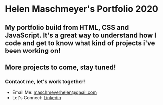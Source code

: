 # Helen Maschmeyer's Portfolio 2020

## My portfolio build from HTML, CSS and JavaScript. It's a great way to understand how I code and get to know what kind of projects i've been working on! 

## More projects to come, stay tuned!

### Contact me, let's work together! 
* Email Me: maschmeyerhelen@gmail.com
* Let's Connect: [Linkedin](https://www.linkedin.com/in/helen-maschmeyer-7275088a/)
